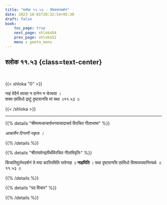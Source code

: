 ```yaml
---
title: "श्लोक ११.५३ - विश्वरूपदर्शन"
date: 2023-10-01T20:32:54+05:30
draft: false
book:
    toc_page: true
    next_page: shloka54
    prev_page: shloka52
    menu : geeta_menu
---
```




## श्लोक ११.५३ {class=text-center}

<br/>

{{< shloka  "0"  >}}

नाहं वेदैर्न तपसा न दानेन न चेज्यया ।  
शक्य एवंविधो द्रष्टुं दृष्टवानसि मां यथा ॥११.५३ ॥

{{< /shloka >}}

---


{{% details "श्रीमत्मध्वाचार्यभगवत्पादाचर्य विरचित  गीताभाष्य" %}}

*आचार्येण टिप्पणी नकृतः ।*

{{% /details %}}



{{% details "श्रीराघवेन्द्रतीर्थविरचित गीताविवृतिः" %}}

किंचातिदुर्लभदर्शनं ते मया कारितमिति भावेनाह ॥ 
**नाहमिति** । यथा दृष्टवानसि एवंविधो 
विश्वरूपवानित्यर्थः ॥११.५३ ॥

{{% /details %}}



{{% details "पद विचार" %}}


{{% /details %}}
